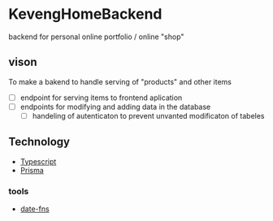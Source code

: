 # KevengHomeBackend
backend for personal online portfolio / online "shop"

## vison
To make a bakend to handle serving of "products" and other items

 - [ ]  endpoint for serving items to frontend aplication
 - [ ] endpoints for modifying and adding data in the database
	 - [ ] handeling of autenticaton to prevent unvanted modificaton of tabeles  

## Technology

* [Typescript](https://www.typescriptlang.org)
*  [Prisma](https://www.prisma.io)


### tools
* [date-fns](https://date-fns.org)

